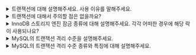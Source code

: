 
<details>
  <summary>트랜잭션에 대해 설명해주세요. 사용 이유를 말해주세요.</summary>
  트랜잭션은 논리적인 작업 셋 자체가 commit을 실행했을 때 완전히 적용되거나 rollback 또는 오류가 발생했을 경우 아무것도 적용되지 않아야 함을 보장해 주는 것입니다. MySQL에서는 대표적으로 InnoDB 스토리지 엔진은 트랜잭션을 지원합니다. 트랜잭션은 데이터의 정합성을 보장하기 위해 사용합니다.
</details>

<details>
  <summary>트랜잭션에 대해서 주의할 점은 없을까요?</summary>
  프로그램 코드에서 트랜잭션의 범위를 최소화해야 합니다. 최소화하지 않으면 DBMS 서버가 높은 부하 상태로 빠지거나 위험한 상태에 빠지는 경우가 빈번하게 발생하기 때문입니다.
</details>

<details>
  <summary>InnoDB 스토리지 엔진 잠금 종류에 대해 설명해주세요. 각각 어떠한 경우에 해당 락이 사용되나요?</summary>
  레코드 락은 SELECT FOR UPDATE 또는 SELECT LOCK IN SHARE MODE와 같은 쿼리에서 특정 레코드에 대한 락이 필요할 때 사용됩니다.</br>
  갭 락은 반복 가능한 읽기(REPEATABLE READ) 격리 수준에서 인덱스 기반 범위 쿼리(SELECT FOR UPDATE)를 실행할 때 사용됩니다.</br>
  넥스트 키 락은 REPEATABLE READ 격리 수준에서 인덱스를 사용하는 쿼리일 경우 자동으로 사용됩니다.
</details>

<details>
  <summary>MySQL의 트랜잭션 격리 수준을 설명해주세요.</summary>
  트랜잭션 격리 수준은 여러 트랜잭션이 동시에 처리될 때 특정 트랜잭션이 다른 트랜잭션에서 변경하거나 조회하는 데이터를 볼 수 있게 허용할지 말지를 결정하는 것입니다. MySQL에서 격리 수준은 4가지가 존재하는데 각 격리 수준은 데이터 정합성과 동시성 성능의 사이에서 균형을 맞춥니다. 따라서 애플리케이션의 특성과 요구사항에 따라 적절한 격리 수준을 선택해야 합니다. 
</details>

<details>
  <summary>MySQL의 트랜잭션 격리 수준 종류와 특징에 대해 설명해주세요.</summary>
  MySQL 트랜잭션 격리 수준은 READ UNCOMMITTED, READ COMMITTED, REPEATABLE READ, SERIALIZABLE이 존재합니다.</br>
  READ UNCOMMITTED는 각 트랜잭션에서의 변경 내용이 commit이나 rollback 여부에 상관없이 다른 트랜잭션에서 보이는 격리 수준입니다. dirty read가 발생할 수 있습니다.</br>
  READ COMMITTED는 커밋된 데이터만 읽을 수 있어 dirty read는 발생하지 않지만, NON-REPEATABLE READ라는 데이터 부정합 문제가 발생할 수 있습니다.</br>
  REPEATABLE READ는 동일한 트랜잭션 내에서 일관된 데이터를 읽도록 보장하기 때문에 NON-REPEATABLE READ는 방지하지만 Phantom Read는 발생할 수 있습니다.</br>
  SERIALIZABLE는 트랜잭션 간의 완전한 격리를 보장하여 모든 문제를 방지하지만 동시성 성능이 떨어집니다.
</details>
